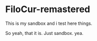 # FiloCur-remastered
This is my sandbox and i test here things.

So yeah, that it is. Just sandbox. yea.

